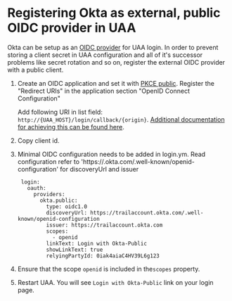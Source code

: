 # Registering Okta as external, public OIDC provider in UAA

Okta can be setup as an [OIDC provider](https://developer.okta.com/docs/guides/add-an-external-idp/openidconnect/configure-idp-in-okta/) for UAA login.
In order to prevent storing a client secret in UAA configuration and all of it's successor problems like secret rotation and so on, register the
external OIDC provider with a public client.

1. Create an OIDC application and set it with [PKCE public](https://developer.okta.com/blog/2019/08/22/okta-authjs-pkce#use-pkce-to-make-your-apps-more-secure).
   Register the "Redirect URIs" in the application section "OpenID Connect Configuration"

   Add following URI in list field:
   `http://{UAA_HOST}/login/callback/{origin}`. [Additional documentation for achieving this can be found here](https://developer.okta.com/docs/guides/implement-auth-code-pkce/overview/).
   
2. Copy client id.

3. Minimal OIDC configuration needs to be added in login.ym.
   Read configuration refer to 'https://<your-tenant>.okta.com/.well-known/openid-configuration' for discoveryUrl and issuer

        login:
          oauth:
            providers:
              okta.public:
                type: oidc1.0
                discoveryUrl: https://trailaccount.okta.com/.well-known/openid-configuration
                issuer: https://trailaccount.okta.com
                scopes:
                  - openid
                linkText: Login with Okta-Public
                showLinkText: true
                relyingPartyId: 0iak4aiaC4HV39L6g123

4. Ensure that the scope `openid` is included in the`scopes` property.

5. Restart UAA. You will see `Login with Okta-Public` link on your login page.
